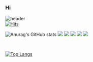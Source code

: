 ### Hi
![header](https://capsule-render.vercel.app/api?type=wave&color=auto&height=300&section=header&text=capsule%20render&fontSize=90)
<br>
[![Hits](https://hits.seeyoufarm.com/api/count/incr/badge.svg?url=https%3A%2F%2Fgithub.com%2Fqwa1822r&count_bg=%2379C83D&title_bg=%23555555&icon=buddy.svg&icon_color=%23B01E1E&title=hits&edge_flat=false)](https://hits.seeyoufarm.com)

 
   
   
   

![Anurag's GitHub stats](https://github-readme-stats.vercel.app/api?username=qwa1822&show_icons=true&theme=radical)
  <img src="https://img.shields.io/badge/html-E34F26?style=flat&logo=React&logoColor=white"/>  <img src="https://img.shields.io/badge/css-1572B6?style=flat&logo=React&logoColor=white"/>    <img src="https://img.shields.io/badge/Javascript-F7DF1E?style=flat&logo=React&logoColor=white"/> <img src="https://img.shields.io/badge/TypeScript-3178C6?style=flat&logo=TypeScript&logoColor=white"/>   <img src="https://img.shields.io/badge/React-61DAFB?style=flat&logo=React&logoColor=white"/>
   <br>



<br>

[![Top Langs](https://github-readme-stats.vercel.app/api/top-langs/?username=qwa1822&langs_count=8)](https://github.com/qwa1822/github-readme-stats)



